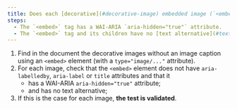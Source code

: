 ```yaml
---
title: Does each [decorative](#decorative-image) embedded image (`<embed>` tag with `type="image/..."` attribute), without [image caption](#image-caption), meet these conditions?
steps:
  - The `<embed>` tag has a WAI-ARIA `aria-hidden="true"` attribute.
  - The `<embed>` tag and its children have no [text alternative](#text-alternative-image).
---
```


1. Find in the document the decorative images without an image caption using an `<embed>` element (with a `type="image/..."` attribute).
2. For each image, check that the `<embed>` element does not have `aria-labelledby`, `aria-label` or `title` attributes and that it
   - has a WAI-ARIA `aria-hidden="true"` attribute;
   - and has no text alternative;
3. If this is the case for each image, **the test is validated**.
